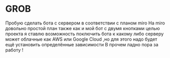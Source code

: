 # GROB
Пробую сделать бота с сервером в соответствии с планом miro
На miro довольно простой план также как и мой бот c двумя кнопками целью проекта я ставлю возможность поключить бота к какому либо серверу может облачные как AWS или Google Cloud ,но для этого надо будет ещё установить определённые зависимости
В прочем ладно пора за работу !
